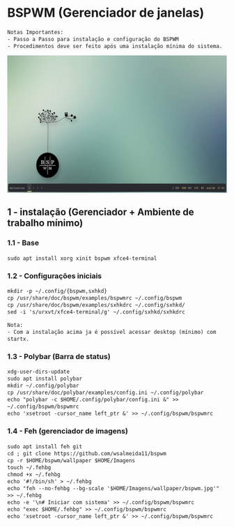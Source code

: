 # BSPWM (Gerenciador de janelas)
```
Notas Importantes:
- Passo a Passo para instalação e configuração do BSPWM 
- Procedimentos deve ser feito após uma instalação mínima do sistema.
```
<img src = "screenshots/captura_1.png">

## 1 - instalação (Gerenciador + Ambiente de trabalho mínimo)

### 1.1 - Base
```
sudo apt install xorg xinit bspwm xfce4-terminal
```
### 1.2 - Configurações iniciais
```
mkdir -p ~/.config/{bspwm,sxhkd}
cp /usr/share/doc/bspwm/examples/bspwmrc ~/.config/bspwm
cp /usr/share/doc/bspwm/examples/sxhkdrc ~/.config/sxhkd/
sed -i 's/urxvt/xfce4-terminal/g' ~/.config/sxhkd/sxhkdrc
```
```
Nota:
- Com a instalação acima ja é possível acessar desktop (mínimo) com startx.                                                  
```
### 1.3 - Polybar (Barra de status)
```
xdg-user-dirs-update
sudo apt install polybar
mkdir ~/.config/polybar
cp /usr/share/doc/polybar/examples/config.ini ~/.config/polybar
echo "polybar -c $HOME/.config/polybar/config.ini &" >> ~/.config/bspwm/bspwmrc
echo 'xsetroot -cursor_name left_ptr &' >> ~/.config/bspwm/bspwmrc
```

### 1.4 - Feh (gerenciador de imagens)
```
sudo apt install feh git
cd ; git clone https://github.com/wsalmeida11/bspwm
cp -r $HOME/bspwm/wallpaper $HOME/Imagens
touch ~/.fehbg
chmod +x ~/.fehbg
echo '#!/bin/sh' > ~/.fehbg
echo "feh --no-fehbg --bg-scale '$HOME/Imagens/wallpaper/bspwm.jpg'" >> ~/.fehbg
echo -e '\n# Iniciar com sistema' >> ~/.config/bspwm/bspwmrc
echo "exec $HOME/.fehbg" >> ~/.config/bspwm/bspwmrc
echo 'xsetroot -cursor_name left_ptr &' >> ~/.config/bspwm/bspwmrc
```




